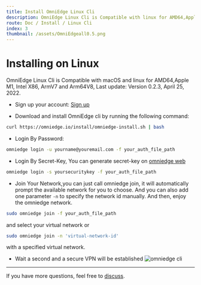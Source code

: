 ```yaml
---
title: Install OmniEdge Linux Cli
description: OmniEdge Linux Cli is Compatible with linux for AMD64,Apple M1, Intel X86, ArmV7 and Arm64V8, connect to private network.
route: Doc / Install / Linux Cli
index: 3
thumbnail: /assets/OmniEdgeall0.5.png
---
```


# Installing on Linux

OmniEdge Linux Cli is Compatible with macOS and linux for AMD64,Apple M1, Intel X86, ArmV7 and Arm64V8, Last update: Version 0.2.3, April 25, 2022.

+ Sign up your account: [Sign up](https://omniedge.io/register)

+ Download and install OmniEdge cli by running the following command:

``` bash
curl https://omniedge.io/install/omniedge-install.sh | bash
```

+ Login By Password:

``` bash
omniedge login -u yourname@youremail.com -f your_auth_file_path
```
+ Login By Secret-Key, You can generate secret-key on [omniedge web](https://omniedge.io/dashboard)

```bash
omniedge login -s yoursecuritykey -f your_auth_file_path
```

+ Join Your Network,you can just call omniedge join, it will automatically prompt the available network for you to choose. And you can also add one parameter `-n` to specify the network id manually. And then, enjoy the omniedge network.

```bash
sudo omniedge join -f your_auth_file_path
```
and select your virtual network or

``` bash
sudo omniedge join -n 'virtual-network-id'
```

with a specified virtual network.

+ Wait a second and a secure VPN will be established
![omniedge cli ](/assets/download/OmniEdge-CLI-0.2.0.gif)


-----

If you have more questions, feel free to [discuss](https://github.com/omniedgeio/omniedge/discussions).